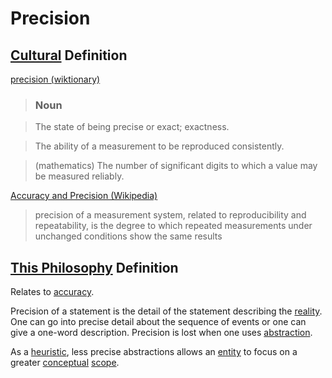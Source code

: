 # Precision

## [Cultural](./culture.md) Definition

<a href="http://en.wiktionary.org/wiki/precision" target="_blank">precision (wiktionary)</a>

> ### Noun

> The state of being precise or exact; exactness.

> The ability of a measurement to be reproduced consistently.

> (mathematics) The number of significant digits to which a value may be measured reliably.

<a href="https://en.wikipedia.org/wiki/Accuracy_and_precision" target="_blank">Accuracy and Precision (Wikipedia)</a>

> precision of a measurement system, related to reproducibility and repeatability, is the degree to which repeated measurements under unchanged conditions show the same results

## [This Philosophy](./this-philosophy.md) Definition

Relates to [accuracy](./accuracy.md).

Precision of a statement is the detail of the statement describing the [reality](./reality.md). One can go into precise detail about the sequence of events or one can give a one-word description. Precision is lost when one uses [abstraction](./abstraction.md).

As a [heuristic](./heuristic.md), less precise abstractions allows an [entity](./entity.md) to focus on a greater [conceptual](conceptual-system.md) [scope](./scope.md).
